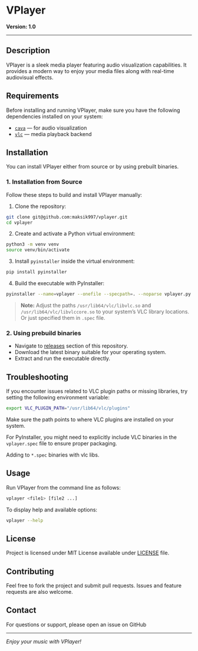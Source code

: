 # VPlayer

**Version: 1.0**

---

## Description

VPlayer is a sleek media player featuring audio visualization capabilities. It provides a modern way to enjoy your media files along with real-time audiovisual effects.

## Requirements

Before installing and running VPlayer, make sure you have the following dependencies installed on your system:

- [`cava`](https://github.com/karlstav/cava) — for audio visualization
- [`vlc`](https://www.videolan.org/vlc/) — media playback backend

## Installation

You can install VPlayer either from source or by using prebuilt binaries.

### 1. Installation from Source

Follow these steps to build and install VPlayer manually:

1. Clone the repository:

```bash
git clone git@github.com:maksik997/vplayer.git
cd vplayer
```

2. Create and activate a Python virtual environment:

```bash
python3 -m venv venv
source venv/bin/activate
```

3. Install `pyinstaller` inside the virtual environment:

```bash
pip install pyinstaller 
```

4. Build the executable with PyInstaller:

```bash
pyinstaller --name=vplayer --onefile --specpath=. --noparse vplayer.py
```
>**Note:** Adjust the paths `/usr/lib64/vlc/libvlc.so` and `/usr/lib64/vlc/libvlccore.so` to your system’s VLC library locations.
> Or just specified them in `.spec` file.

### 2. Using prebuild binaries

- Navigate to [releases](https://github.com/maksik997/vplayer/releases) section of this repository.
- Download the latest binary suitable for your operating system.
- Extract and run the executable directly.

## Troubleshooting

If you encounter issues related to VLC plugin paths or missing libraries, try setting the following environment variable:
```bash
export VLC_PLUGIN_PATH="/usr/lib64/vlc/plugins"
```
Make sure the path points to where VLC plugins are installed on your system.

For PyInstaller, you might need to explicitly include VLC binaries in the `vplayer.spec` file to ensure proper packaging.

Adding to `*.spec` binaries with vlc libs.

## Usage

Run VPlayer from the command line as follows:
```bash
vplayer <file1> [file2 ...]
```

To display help and available options:
```bash
vplayer --help
```

## License

Project is licensed under MIT License available under [LICENSE](https://github.com/maksik997/vplayer/blob/main/LICENSE) file.

## Contributing

Feel free to fork the project and submit pull requests. Issues and feature requests are also welcome.

## Contact 

For questions or support, please open an issue on GitHub

---

_Enjoy your music with VPlayer!_